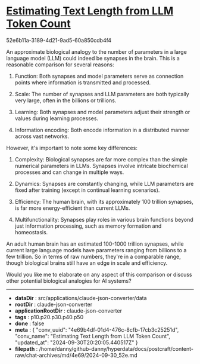 # [Estimating Text Length from LLM Token Count](https://claude.ai/chat/4e69b4df-01d4-476c-8cfb-17cb3c25251d)

52e6b11a-3189-4d21-9ad5-60a850cdb4f4

 An approximate biological analogy to the number of parameters in a large language model (LLM) could indeed be synapses in the brain. This is a reasonable comparison for several reasons:

1. Function: Both synapses and model parameters serve as connection points where information is transmitted and processed.

2. Scale: The number of synapses and LLM parameters are both typically very large, often in the billions or trillions.

3. Learning: Both synapses and model parameters adjust their strength or values during learning processes.

4. Information encoding: Both encode information in a distributed manner across vast networks.

However, it's important to note some key differences:

1. Complexity: Biological synapses are far more complex than the simple numerical parameters in LLMs. Synapses involve intricate biochemical processes and can change in multiple ways.

2. Dynamics: Synapses are constantly changing, while LLM parameters are fixed after training (except in continual learning scenarios).

3. Efficiency: The human brain, with its approximately 100 trillion synapses, is far more energy-efficient than current LLMs.

4. Multifunctionality: Synapses play roles in various brain functions beyond just information processing, such as memory formation and homeostasis.

An adult human brain has an estimated 100-1000 trillion synapses, while current large language models have parameters ranging from billions to a few trillion. So in terms of raw numbers, they're in a comparable range, though biological brains still have an edge in scale and efficiency.

Would you like me to elaborate on any aspect of this comparison or discuss other potential biological analogies for AI systems?

---

* **dataDir** : src/applications/claude-json-converter/data
* **rootDir** : claude-json-converter
* **applicationRootDir** : claude-json-converter
* **tags** : p10.p20.p30.p40.p50
* **done** : false
* **meta** : {
  "conv_uuid": "4e69b4df-01d4-476c-8cfb-17cb3c25251d",
  "conv_name": "Estimating Text Length from LLM Token Count",
  "updated_at": "2024-09-30T20:20:05.440517Z"
}
* **filepath** : /home/danny/github-danny/hyperdata/docs/postcraft/content-raw/chat-archives/md/4e69/2024-09-30_52e.md